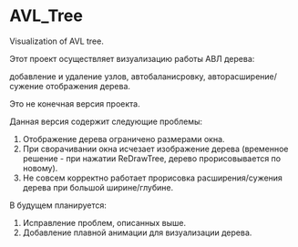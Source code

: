 AVL_Tree
========

Visualization of AVL tree.

Этот проект осуществляет визуализацию работы АВЛ дерева:

добавление и удаление узлов, автобаланисровку, авторасширение/сужение отображения дерева.



Это не конечная версия проекта.



Данная версия содержит следующие проблемы:

1) Отображение дерева ограничено размерами окна.
2) При сворачивании окна исчезает изображение дерева 
(временное решение - при нажатии ReDrawTree, дерево прорисовывается по новому).
3) Не совсем корректно работает прорисовка расширения/сужения дерева при большой ширине/глубине.

В будущем планируется:
1) Исправление проблем, описанных выше.
2) Добавление плавной анимации для визуализации дерева.
